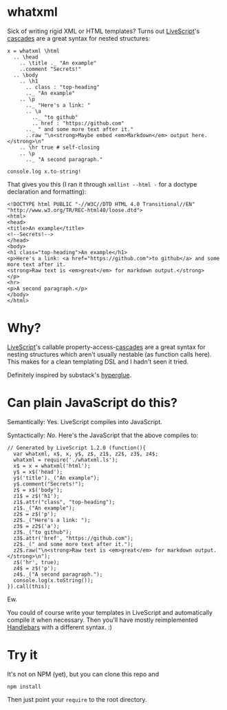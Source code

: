 # whatxml

Sick of writing rigid XML or HTML templates? Turns out [LiveScript]'s
[cascades] are a great syntax for nested structures:

    x = whatxml \html
      .. \head
        .. \title ._ "An example"
        ..comment "Secrets!"
      .. \body
        .. \h1
          .. class : "top-heading"
          .._ "An example"
        .. \p
          .._ "Here's a link: "
          .. \a
            .._ "to github"
            .. href : "https://github.com"
          .._ " and some more text after it."
          ..raw "\n<strong>Maybe embed <em>Markdown</em> output here.</strong>\n"
        .. \hr true # self-closing
        .. \p
          .._ "A second paragraph."

    console.log x.to-string!

That gives you this (I ran it through `xmllint --html -` for a doctype
declaration and formatting):

    <!DOCTYPE html PUBLIC "-//W3C//DTD HTML 4.0 Transitional//EN" "http://www.w3.org/TR/REC-html40/loose.dtd">
    <html>
    <head>
    <title>An example</title>
    <!--Secrets!-->
    </head>
    <body>
    <h1 class="top-heading">An example</h1>
    <p>Here's a link: <a href="https://github.com">to github</a> and some more text after it.
    <strong>Raw text is <em>great</em> for markdown output.</strong>
    </p>
    <hr>
    <p>A second paragraph.</p>
    </body>
    </html>

# Why?

[LiveScript]'s callable property-access-[cascades] are a great syntax for
nesting structures which aren't usually nestable (as function calls here). This
makes for a clean templating DSL and I hadn't seen it tried.

Definitely inspired by substack's [hyperglue].

# Can plain JavaScript do this?

Semantically: Yes. LiveScript compiles into JavaScript.

Syntactically: *No*. Here's the JavaScript that the above compiles to:

    // Generated by LiveScript 1.2.0 (function(){
      var whatxml, x$, x, y$, z$, z1$, z2$, z3$, z4$;
      whatxml = require('./whatxml.ls');
      x$ = x = whatxml('html');
      y$ = x$('head');
      y$('title')._("An example");
      y$.comment("Secrets!");
      z$ = x$('body');
      z1$ = z$('h1');
      z1$.attr("class", "top-heading");
      z1$._("An example");
      z2$ = z$('p');
      z2$._("Here's a link: ");
      z3$ = z2$('a');
      z3$._("to github");
      z3$.attr('href', "https://github.com");
      z2$._(" and some more text after it.");
      z2$.raw("\n<strong>Raw text is <em>great</em> for markdown output.</strong>\n");
      z$('hr', true);
      z4$ = z$('p');
      z4$._("A second paragraph.");
      console.log(x.toString());
    }).call(this);


Ew.

You could of course write your templates in LiveScript and automatically
compile it when necessary. Then you'll have mostly reimplemented [Handlebars]
with a different syntax. :)

# Try it

It's not on NPM (yet), but you can clone this repo and

    npm install

Then just point your `require` to the root directory.


 [browserify]: http://browserify.org/
 [hyperglue]: https://github.com/substack/hyperglue
 [Handlebars]: http://handlebarsjs.com/
 [LiveScript]: http://livescript.net/
 [cascades]: http://livescript.net/#property-access-cascades
